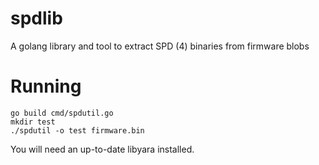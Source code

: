 # spdlib
A golang library and tool to extract SPD (4) binaries from firmware blobs

# Running
```
go build cmd/spdutil.go
mkdir test
./spdutil -o test firmware.bin
```

You will need an up-to-date libyara installed.
